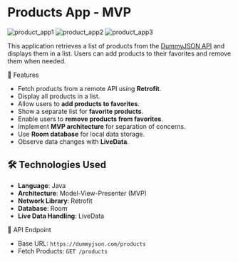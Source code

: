 # Products App - MVP
![product_app1](https://github.com/user-attachments/assets/ed1f583c-43c9-4464-b718-038a719196d5)
![product_app2](https://github.com/user-attachments/assets/663913a5-f040-4a9d-85bd-959935bfbe08)
![product_app3](https://github.com/user-attachments/assets/4107b9bc-8bef-48cb-af0f-f8f722dbef6e)


This application retrieves a list of products from the [DummyJSON API](https://dummyjson.com/products) and displays them in a list. Users can add products to their favorites and remove them when needed.

🎯 Features
- Fetch products from a remote API using **Retrofit**.
- Display all products in a list.
- Allow users to **add products to favorites**.
- Show a separate list for **favorite products**.
- Enable users to **remove products from favorites**.
- Implement **MVP architecture** for separation of concerns.
- Use **Room database** for local data storage.
- Observe data changes with **LiveData**.


## 🛠 Technologies Used
- **Language**: Java
- **Architecture**: Model-View-Presenter (MVP)
- **Network Library**: Retrofit
- **Database**: Room
- **Live Data Handling**: LiveData

📌 API Endpoint
- Base URL: `https://dummyjson.com/products`
- Fetch Products: `GET /products`
